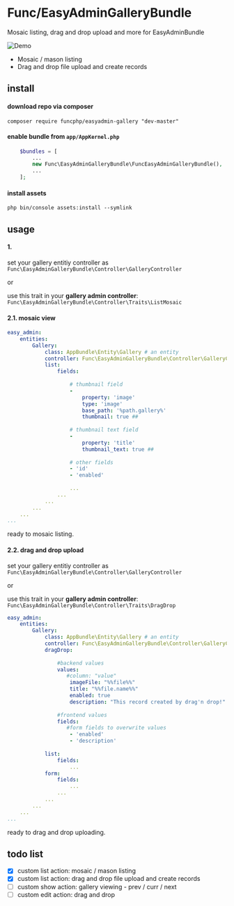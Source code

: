  # Func/EasyAdminGalleryBundle

Mosaic listing, drag and drop upload and more for EasyAdminBundle

![Demo](https://raw.githubusercontent.com/funcphp/EasyAdminGalleryBundle/master/src/Func/EasyAdminGalleryBundle/Resources/doc/preview.gif)

* Mosaic / mason listing
* Drag and drop file upload and create records


## install

#### download repo via composer

    composer require funcphp/easyadmin-gallery "dev-master"

#### enable bundle from `app/AppKernel.php`

```php
    $bundles = [
        ...
        new Func\EasyAdminGalleryBundle\FuncEasyAdminGalleryBundle(),
        ...
    ];
```

#### install assets

    php bin/console assets:install --symlink

## usage

#### 1.

set your gallery entitiy controller as `Func\EasyAdminGalleryBundle\Controller\GalleryController`

or

use this trait in your **gallery admin controller**: `Func\EasyAdminGalleryBundle\Controller\Traits\ListMosaic`

#### 2.1. mosaic view

```yml
easy_admin:
    entities:
        Gallery:
            class: AppBundle\Entity\Gallery # an entity
            controller: Func\EasyAdminGalleryBundle\Controller\GalleryController
            list:
                fields:
                    
                    # thumbnail field
                    -
                        property: 'image'
                        type: 'image'
                        base_path: '%path.gallery%'
                        thumbnail: true ##
                    
                    # thumbnail text field
                    -
                        property: 'title'
                        thumbnail_text: true ##
                    
                    # other fields
                    - 'id'
                    - 'enabled'
                    
                    ...
                ...
            ...
        ...
    ...
...
```
ready to mosaic listing.

#### 2.2. drag and drop upload

set your gallery entitiy controller as `Func\EasyAdminGalleryBundle\Controller\GalleryController`

or

use this trait in your **gallery admin controller**: `Func\EasyAdminGalleryBundle\Controller\Traits\DragDrop`


```yml
easy_admin:
    entities:
        Gallery:
            class: AppBundle\Entity\Gallery # an entity
            controller: Func\EasyAdminGalleryBundle\Controller\GalleryController
            dragDrop:
            
                #backend values
                values:
                   #column: "value"
                    imageFile: "%%file%%"
                    title: "%%file.name%%"
                    enabled: true
                    description: "This record created by drag'n drop!"
                    
                #frontend values
                fields:
                   #form fields to overwrite values
                    - 'enabled'
                    - 'description'
                    
            list:
                fields:
                    ...
            form:
                fields:
                    ...
                ...
            ...
        ...
    ...
...
```
ready to drag and drop uploading.

## todo list

- [x] custom list action: mosaic / mason listing
- [x] custom list action: drag and drop file upload and create records
- [ ] custom show action: gallery viewing - prev / curr / next
- [ ] custom edit action: drag and drop